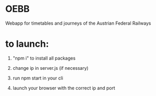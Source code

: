 # OEBB
Webapp for timetables and journeys of the Austrian Federal Railways

to launch:
===
1. "npm i" to install all packages

2. change ip in server.js (if necessary)

3. run npm start in your cli

4. launch your browser with the correct ip and port
